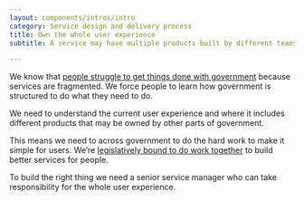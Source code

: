 ```yaml
---
layout: components/intros/intro
category: Service design and delivery process
title: Own the whole user experience
subtitle: A service may have multiple products built by different teams — you need a service manager who understands and owns the whole user experience.

---
```


We know that [people struggle to get things done with government](https://www.dta.gov.au/blog/gov-au-is-a-mental-model-for-government/) because services are fragmented. We force people to learn how government is structured to do what they need to do.

We need to understand the current user experience and where it includes different products that may be owned by other parts of government.

This means we need to across government to do the hard work to make it simple for users. We’re [legislatively bound to do work together](http://www.finance.gov.au/resource-management/pgpa-act/) to build better services for people.

To build the right thing we need a senior service manager who can take responsibility for the whole user experience.
